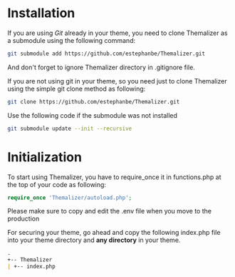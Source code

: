 # Installation

If you are using _Git_ already in your theme, you need to clone Themalizer as a submodule using the following command:

```bash
git submodule add https://github.com/estephanbe/Themalizer.git
```

And don't forget to ignore Themalizer directory in .gitignore file.

If you are not using git in your theme, so you need just to clone Themalizer using the simple git clone method as following:

```bash
git clone https://github.com/estephanbe/Themalizer.git
```

Use the following code if the submodule was not installed

```bash
git submodule update --init --recursive
```

# Initialization

To start using Themalizer, you have to require_once it in functions.php at the top of your code as following:

```php
require_once 'Themalizer/autoload.php';
```

Please make sure to copy and edit the .env file when you move to the production

For securing your theme, go ahead and copy the following index.php file into your theme directory and **any directory** in your theme.

```markdown
.
+-- Themalizer
| +-- index.php
```
